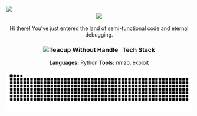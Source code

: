 <!-- <img src="https://media1.tenor.com/m/slXqsD1oE-4AAAAd/lyney-lynette.gif" width="900"> -->
<!-- <img src="https://media1.tenor.com/m/Jat0oxpwUIcAAAAd/fruits-basket-furuba.gif" width="900"> -->
<img src="https://media1.tenor.com/m/Bkblnhb3kAYAAAAC/adjusting-the-glasses-taro-sakamoto.gif" width="900">

<div align="center">
<img src="https://img.shields.io/badge/count-00001-2f2f2f?style=for-the-badge&labelColor=111111&color=2f2f2f&logoColor=ffffff&label=count
"

</div>

Hi there! You've just entered the land of semi-functional code and eternal debugging.

### <img src="https://user-images.githubusercontent.com/74038190/216120974-24a76b31-7f39-41f1-a38f-b3c1377cc612.png" alt="Teacup Without Handle" width="20" /> &nbsp; Tech Stack

**Languages:** Python
**Tools:** nmap, exploit



<img src="https://raw.githubusercontent.com/kimmyxpow/kimmyxpow/output/snake.svg" alt="Snake animation" />

###

